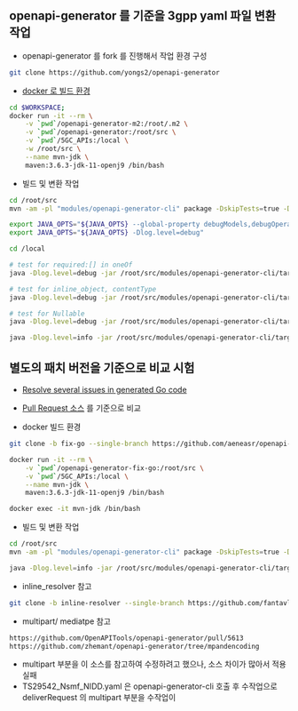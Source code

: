 ## openapi-generator 를 기준을 3gpp yaml 파일 변환 작업

- openapi-generator 를 fork 를 진행해서 작업 환경 구성

```sh
git clone https://github.com/yongs2/openapi-generator
```

- [docker 로 빌드 환경](https://github.com/OpenAPITools/openapi-generator/blob/master/Dockerfile)

```sh
cd $WORKSPACE;
docker run -it --rm \
    -v `pwd`/openapi-generator-m2:/root/.m2 \
    -v `pwd`/openapi-generator:/root/src \
    -v `pwd`/5GC_APIs:/local \
    -w /root/src \
    --name mvn-jdk \
    maven:3.6.3-jdk-11-openj9 /bin/bash
```

- 빌드 및 변환 작업

```sh
cd /root/src
mvn -am -pl "modules/openapi-generator-cli" package -DskipTests=true -Dmaven.javadoc.skip=true -Djacoco.skip=true

export JAVA_OPTS="${JAVA_OPTS} --global-property debugModels,debugOperations"
export JAVA_OPTS="${JAVA_OPTS} -Dlog.level=debug"

cd /local

# test for required:[] in oneOf
java -Dlog.level=debug -jar /root/src/modules/openapi-generator-cli/target/openapi-generator-cli.jar generate -i /local/TS29122_NIDD.yaml -g go --additional-properties=isGoSubmodule=true,enumClassPrefix=true,generateInterfaces=true -o /local/out/TS29122_NIDD >/local/out/oag.log 2>&1

# test for inline_object, contentType
java -Dlog.level=debug -jar /root/src/modules/openapi-generator-cli/target/openapi-generator-cli.jar generate -i /local/TS29542_Nsmf_NIDD.yaml -g go --additional-properties=isGoSubmodule=true,enumClassPrefix=true,generateInterfaces=true -o /local/out/TS29542_Nsmf_NIDD >/local/out/oag.log 2>&1

# test for Nullable
java -Dlog.level=debug -jar /root/src/modules/openapi-generator-cli/target/openapi-generator-cli.jar generate -i /local/TS29512_Npcf_SMPolicyControl.yaml -g go --additional-properties=isGoSubmodule=true,enumClassPrefix=true,generateInterfaces=true -o /local/out/TS29512_Npcf_SMPolicyControl >/local/out/oag.log 2>&1

java -Dlog.level=info -jar /root/src/modules/openapi-generator-cli/target/openapi-generator-cli.jar generate -i /local/TS29122_NIDD.yaml -g go -o /local/out/go >oag.log 2>&1
```

## 별도의 패치 버전을 기준으로 비교 시험

- [Resolve several issues in generated Go code](https://github.com/OpenAPITools/openapi-generator/pull/8491)
- [Pull Request 소스](https://github.com/aeneasr/openapi-generator/tree/fix-go) 를 기준으로 비교

- docker 빌드 환경

```sh
git clone -b fix-go --single-branch https://github.com/aeneasr/openapi-generator openapi-generator-fix-go

docker run -it --rm \
    -v `pwd`/openapi-generator-fix-go:/root/src \
    -v `pwd`/5GC_APIs:/local \
    --name mvn-jdk \
    maven:3.6.3-jdk-11-openj9 /bin/bash

docker exec -it mvn-jdk /bin/bash
```

- 빌드 및 변환 작업

```sh
cd /root/src
mvn -am -pl "modules/openapi-generator-cli" package -DskipTests=true -Dmaven.javadoc.skip=true -Djacoco.skip=true

java -Dlog.level=info -jar /root/src/modules/openapi-generator-cli/target/openapi-generator-cli.jar generate -i /local/TS29122_NIDD.yaml -g go -o /local/out/fix-go
```

- inline_resolver 참고

```sh
git clone -b inline-resolver --single-branch https://github.com/fantavlik/openapi-generator openapi-generator-inline-resolver
```

- multipart/ mediatpe 참고

```sh
https://github.com/OpenAPITools/openapi-generator/pull/5613
https://github.com/zhemant/openapi-generator/tree/mpandencoding
```
  - multipart 부분을 이 소스를 참고하여 수정하려고 했으나, 소스 차이가 많아서 적용 실패
  - TS29542_Nsmf_NIDD.yaml 은 openapi-generator-cli 호출 후 수작업으로 deliverRequest 의 multipart 부분을 수작업이 

